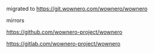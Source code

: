 migrated to https://git.wownero.com/wownero/wownero

mirrors 

https://github.com/wownero-project/wownero

https://gitlab.com/wownero-project/wownero
